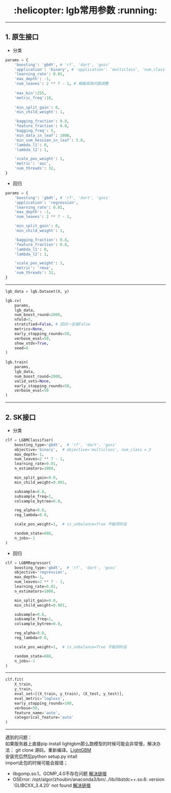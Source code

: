 <h1 align = "center">:helicopter: lgb常用参数 :running:</h1>

---
## 1. 原生接口
- 分类
```python
params = {
    'boosting': 'gbdt', # 'rf', 'dart', 'goss'
    'application': 'binary', # 'application': 'multiclass', 'num_class': 3, # multiclass=softmax, multiclassova=ova  One-vs-All
    'learning_rate': 0.01,
    'max_depth': -1,
    'num_leaves': 2 ** 7 - 1, # 根据具体问题调整
    
    'max_bin':255,
    'metric_freq':10,
    
    'min_split_gain': 0,
    'min_child_weight': 1,

    'bagging_fraction': 0.8,
    'feature_fraction': 0.8,
    'bagging_freq': 5,
    'min_data_in_leaf': 1000,
    'min_sum_hessian_in_leaf': 5.0,
    'lambda_l1': 0,
    'lambda_l2': 1,

    'scale_pos_weight': 1,
    'metric': 'auc',
    'num_threads': 32,
}
```

- 回归
```python
params = {
    'boosting': 'gbdt', # 'rf', 'dart', 'goss'
    'application': 'regression',
    'learning_rate': 0.01,
    'max_depth': -1,
    'num_leaves': 2 ** 7 - 1,

    'min_split_gain': 0,
    'min_child_weight': 1,

    'bagging_fraction': 0.8,
    'feature_fraction': 0.8,
    'lambda_l1': 0,
    'lambda_l2': 1,

    'scale_pos_weight': 1,
    'metric': 'rmse',
    'num_threads': 32,
}
```

---
```python
lgb_data = lgb.Dataset(X, y)

lgb.cv(
    params,
    lgb_data,
    num_boost_round=2000,
    nfold=5,
    stratified=False, # 回归一定是False
    metrics=None,
    early_stopping_rounds=50,
    verbose_eval=50,
    show_stdv=True,
    seed=0
)
       
lgb.train(
    params,
    lgb_data,
    num_boost_round=2000,
    valid_sets=None,
    early_stopping_rounds=50,
    verbose_eval=50
)
```
---
## 2. SK接口
- 分类
```python
clf = LGBMClassifier(
    boosting_type='gbdt',  # 'rf', 'dart', 'goss'
    objective='binary',  # objective='multiclass', num_class = 3
    max_depth=-1,
    num_leaves=2 ** 7 - 1,
    learning_rate=0.01,
    n_estimators=1000,

    min_split_gain=0.0,
    min_child_weight=0.001,

    subsample=0.8,
    subsample_freq=1,
    colsample_bytree=0.8,

    reg_alpha=0.0,
    reg_lambda=0.0,

    scale_pos_weight=1,  # is_unbalance=True 不能同时设

    random_state=888,
    n_jobs=-1
)

```

- 回归
```python
clf = LGBMRegressor(
    boosting_type='gbdt',  # 'rf', 'dart', 'goss'
    objective='regression',
    max_depth=-1,
    num_leaves=2 ** 7 - 1,
    learning_rate=0.01,
    n_estimators=1000,

    min_split_gain=0.0,
    min_child_weight=0.001,

    subsample=0.8,
    subsample_freq=1,
    colsample_bytree=0.8,

    reg_alpha=0.0,
    reg_lambda=0.0,

    scale_pos_weight=1,  # is_unbalance=True 不能同时设

    random_state=888,
    n_jobs=-1
)

```

---
```python
clf.fit(
    X_train,
    y_train,
    eval_set=[(X_train, y_train), (X_test, y_test)],
    eval_metric='logloss',
    early_stopping_rounds=100,
    verbose=50,
    feature_name='auto',
    categorical_feature='auto'
)
```
---

遇到的问题：<br>
如果服务器上直接pip install lightgbm那么跑模型的时候可能会非常慢，解决办法：
git clone 源码，重新编译。[LightGBM](https://lightgbm.readthedocs.io/en/latest/Installation-Guide.html#linux)<br>
安装完后然后python setup.py intall<br>
import此包的时候可能会报错；<br>
 - libgomp.so.1，GOMP_4.0不存在问题 [解决链接](https://blog.csdn.net/u010486697/article/details/79156723)
 - OSError: /opt/algor/zhoubin/anaconda3/bin/../lib/libstdc++.so.6: version `GLIBCXX_3.4.20' not found [解决链接](https://www.cnblogs.com/weinyzhou/p/4983306.html)
 